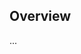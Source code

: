 <!-- Note: Please must use one of our issue templates to file an issue! 🛑 -->
<!-- 👉 https://github.com/frgul006/my-typescript-app/issues/new/choose 👈 -->
<!-- **Issues that should have been filed with a template will be closed without action, and we will ask you to use a template.** -->

<!-- This blank issue template is only for issues that don't fit any of the templates. -->

## Overview

...
